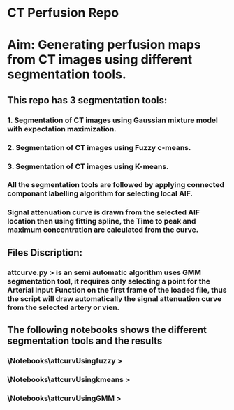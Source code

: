 # CT Perfusion Repo
# Aim: Generating perfusion maps from CT images using different segmentation tools.

## This repo has 3 segmentation tools:

### 1. Segmentation of CT images using Gaussian mixture model with expectation maximization.
### 2. Segmentation of CT images using Fuzzy c-means.
### 3. Segmentation of CT images using K-means. 

### All the segmentation tools are followed by applying connected componant labelling algorithm for selecting local AIF. 

### Signal attenuation curve is drawn from the selected AIF location then using fitting spline, the Time to peak and maximum concentration are calculated from the curve. 


## Files Discription:

### attcurve.py > is an semi automatic algorithm uses GMM segmentation tool, it requires only selecting a point for the Arterial Input Function on the first frame of the loaded file, thus the script will draw automatically the signal attenuation curve from the selected artery or vien. 

## The following notebooks shows the different segmentation tools and the results 
### \Notebooks\attcurvUsingfuzzy > 
### \Notebooks\attcurvUsingkmeans > 
### \Notebooks\attcurvUsingGMM > 
